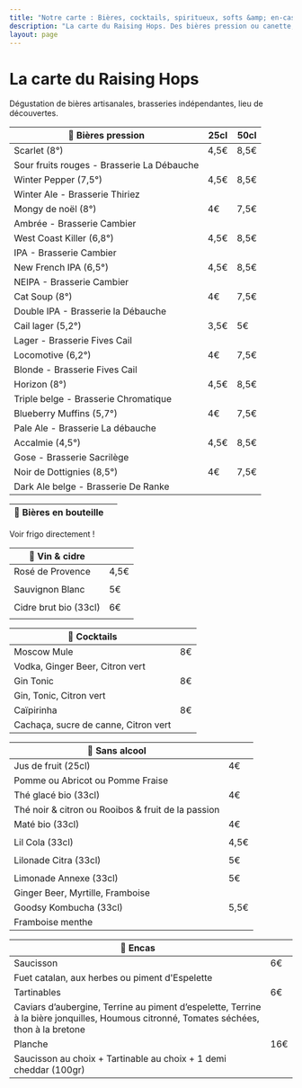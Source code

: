 ```yaml
---
title: "Notre carte : Bières, cocktails, spiritueux, softs &amp; en-cas"
description: "La carte du Raising Hops. Des bières pression ou canette, des cocktails, des softs et des encas."
layout: page
---
```


# La carte du Raising Hops
Dégustation de bières artisanales, brasseries indépendantes, lieu de découvertes.

|🍺 Bières pression|25cl|50cl|
|---|---|---|
|Scarlet (8°) |4,5€|8,5€|
|Sour fruits rouges - Brasserie La Débauche|||
|Winter Pepper (7,5°)|4,5€|8,5€|
|Winter Ale - Brasserie Thiriez||
|Mongy de noël (8°)|4€|7,5€|
|Ambrée - Brasserie Cambier||
|West Coast Killer (6,8°)|4,5€|8,5€|
|IPA - Brasserie Cambier||
|New French IPA (6,5°)|4,5€|8,5€|
|NEIPA - Brasserie Cambier||
|Cat Soup (8°)|4€|7,5€|
|Double IPA - Brasserie la Débauche||
|Cail lager (5,2°)|3,5€|5€|
|Lager - Brasserie Fives Cail||
|Locomotive (6,2°)|4€|7,5€|
|Blonde - Brasserie Fives Cail||
|Horizon (8°)|4,5€|8,5€|
|Triple belge - Brasserie Chromatique||
|Blueberry Muffins (5,7°)|4€|7,5€|
|Pale Ale - Brasserie La débauche||
|Accalmie (4,5°)|4,5€|8,5€|
|Gose - Brasserie Sacrilège||
|Noir de Dottignies (8,5°)|4€|7,5€|
|Dark Ale belge - Brasserie De Ranke||

|🍻 Bières en bouteille||
|---|---|
Voir frigo directement !

|🍷 Vin & cidre||
|---|---|
|Rosé de Provence|4,5€|
|||
|Sauvignon Blanc|5€|
|||
|Cidre brut bio (33cl)|6€|
|||

|🍹 Cocktails||
|---|---|
|Moscow Mule|8€|
|Vodka, Ginger Beer, Citron vert||
|Gin Tonic|8€|
|Gin, Tonic, Citron vert||
|Caïpirinha|8€|
|Cachaça, sucre de canne, Citron vert||

|🧃 Sans alcool||
|---|---|
|Jus de fruit (25cl)|4€|
|Pomme ou Abricot ou Pomme Fraise||
|Thé glacé bio (33cl)|4€|
|Thé noir & citron ou Rooibos & fruit de la passion||
|Maté bio (33cl)|4€|
|||
|Lil Cola (33cl)|4,5€|
|||
|Lilonade Citra (33cl)|5€|
|||
|Limonade Annexe (33cl)|5€|
|Ginger Beer, Myrtille, Framboise||
|Goodsy Kombucha (33cl)|5,5€|
|Framboise menthe||

|🥑 Encas||
|---|---|
|Saucisson|6€|
|Fuet catalan, aux herbes ou piment d'Espelette||
|Tartinables|6€|
|Caviars d’aubergine, Terrine au piment d’espelette, Terrine à la bière jonquilles, Houmous citronné, Tomates séchées, thon à la bretone||
|Planche|16€|
|Saucisson au choix + Tartinable au choix + 1 demi cheddar (100gr)||